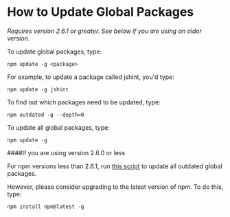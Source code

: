 <!--
title: 09 - How to update global packages
featured: true
-->

# How to Update Global Packages

*Requires version 2.6.1 or greater. See below if you are using an older version.*

To update global packages, type:

```
npm update -g <package>
```
 
 For example, to update a package called jshint, you'd type:

```
npm update -g jshint
```

To find out which packages need to be updated, type:

```
npm outdated -g --depth=0
```

To update all global packages, type:

```
npm update -g
```

####If you are using version 2.6.0 or less

For npm versions less than 2.6.1, run [this script](https://gist.github.com/othiym23/4ac31155da23962afd0e) to update all outdated global packages.

However, please consider upgrading to the latest version of npm. To do this, type:

```
npm install npm@latest -g
```

